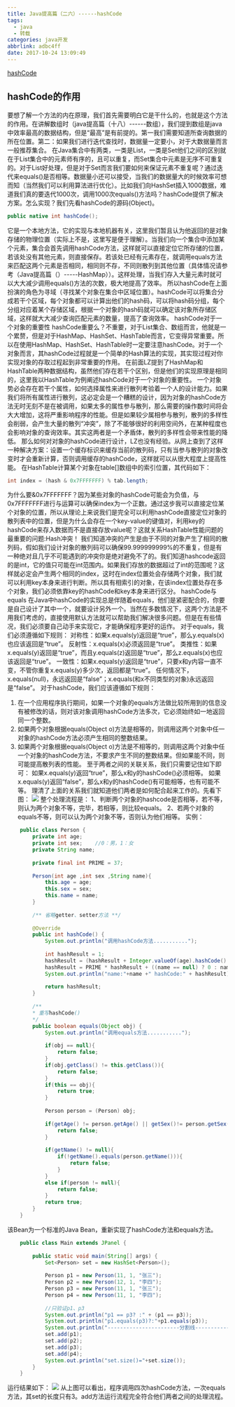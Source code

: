 ```yaml
---
title: Java提高篇（二六）------hashCode
tags:
  - java
  - 转载
categories: java开发
abbrlink: adbc4ff
date: 2017-10-24 13:09:49
---
```

<a href="http://blog.csdn.net/chenssy/article/details/23299963" class="LinkCard">hashCode</a>

 ## hashCode的作用
要想了解一个方法的内在原理，我们首先需要明白它是干什么的，也就是这个方法的作用。在讲解数组时（java提高篇（十八）------数组），我们提到数组是java中效率最高的数据结构，但是“最高”是有前提的。第一我们需要知道所查询数据的所在位置。第二：如果我们进行迭代查找时，数据量一定要小，对于大数据量而言一般推荐集合。
在Java集合中有两类，一类是List，一类是Set他们之间的区别就在于List集合中的元素师有序的，且可以重复，而Set集合中元素是无序不可重复的。对于List好处理，但是对于Set而言我们要如何来保证元素不重复呢？通过迭代来equals()是否相等。数据量小还可以接受，当我们的数据量大的时候效率可想而知（当然我们可以利用算法进行优化）。比如我们向HashSet插入1000数据，难道我们真的要迭代1000次，调用1000次equals()方法吗？hashCode提供了解决方案。怎么实现？我们先看hashCode的源码(Object)。
<!-- more -->
```java
public native int hashCode();  
```
它是一个本地方法，它的实现与本地机器有关，这里我们暂且认为他返回的是对象存储的物理位置（实际上不是，这里写是便于理解）。当我们向一个集合中添加某个元素，集合会首先调用hashCode方法，这样就可以直接定位它所存储的位置，若该处没有其他元素，则直接保存。若该处已经有元素存在，就调用equals方法来匹配这两个元素是否相同，相同则不存，不同则散列到其他位置（具体情况请参考（Java提高篇（）-----HashMap））。这样处理，当我们存入大量元素时就可以大大减少调用equals()方法的次数，极大地提高了效率。
所以hashCode在上面扮演的角色为寻域（寻找某个对象在集合中区域位置）。hashCode可以将集合分成若干个区域，每个对象都可以计算出他们的hash码，可以将hash码分组，每个分组对应着某个存储区域，根据一个对象的hash码就可以确定该对象所存储区域，这样就大大减少查询匹配元素的数量，提高了查询效率。
hashCode对于一个对象的重要性
hashCode重要么？不重要，对于List集合、数组而言，他就是一个累赘，但是对于HashMap、HashSet、HashTable而言，它变得异常重要。所以在使用HashMap、HashSet、HashTable时一定要注意hashCode。对于一个对象而言，其hashCode过程就是一个简单的Hash算法的实现，其实现过程对你实现对象的存取过程起到非常重要的作用。
在前面LZ提到了HashMap和HashTable两种数据结构，虽然他们存在若干个区别，但是他们的实现原理是相同的，这里我以HashTable为例阐述hashCode对于一个对象的重要性。
一个对象势必会存在若干个属性，如何选择属性来进行散列考验着一个人的设计能力。如果我们将所有属性进行散列，这必定会是一个糟糕的设计，因为对象的hashCode方法无时无刻不是在被调用，如果太多的属性参与散列，那么需要的操作数时间将会大大增加，这将严重影响程序的性能。但是如果较少属相参与散列，散列的多样性会削弱，会产生大量的散列“冲突”，除了不能够很好的利用空间外，在某种程度也会影响对象的查询效率。其实这两者是一个矛盾体，散列的多样性会带来性能的降低。
那么如何对对象的hashCode进行设计，LZ也没有经验。从网上查到了这样一种解决方案：设置一个缓存标识来缓存当前的散列码，只有当参与散列的对象改变时才会重新计算，否则调用缓存的hashCode，这样就可以从很大程度上提高性能。
在HashTable计算某个对象在table[]数组中的索引位置，其代码如下：
```java
int index = (hash & 0x7FFFFFFF) % tab.length;  
```
为什么要&0x7FFFFFFF？因为某些对象的hashCode可能会为负值，与0x7FFFFFFF进行与运算可以确保index为一个正数。通过这步我可以直接定位某个对象的位置，所以从理论上来说我们是完全可以利用hashCode直接定位对象的散列表中的位置，但是为什么会存在一个key-value的键值对，利用key的hashCode来存入数据而不是直接存放value呢？这就关系HashTable性能问题的最重要的问题:Hash冲突！
我们知道冲突的产生是由于不同的对象产生了相同的散列码，假如我们设计对象的散列码可以确保99.999999999%的不重复，但是有一种绝对且几乎不可能遇到的冲突你是绝对避免不了的。我们知道hashcode返回的是int，它的值只可能在int范围内。如果我们存放的数据超过了int的范围呢？这样就必定会产生两个相同的index，这时在index位置处会存储两个对象，我们就可以利用key本身来进行判断。所以具有相索引的对象，在该index位置处存在多个对象，我们必须依靠key的hashCode和key本身来进行区分。
hashCode与equals
在Java中hashCode的实现总是伴随着equals，他们是紧密配合的，你要是自己设计了其中一个，就要设计另外一个。当然在多数情况下，这两个方法是不用我们考虑的，直接使用默认方法就可以帮助我们解决很多问题。但是在有些情况，我们必须要自己动手来实现它，才能确保程序更好的运作。
对于equals，我们必须遵循如下规则：
对称性：如果x.equals(y)返回是“true”，那么y.equals(x)也应该返回是“true”。
反射性：x.equals(x)必须返回是“true”。
类推性：如果x.equals(y)返回是“true”，而且y.equals(z)返回是“true”，那么z.equals(x)也应该返回是“true”。
一致性：如果x.equals(y)返回是“true”，只要x和y内容一直不变，不管你重复x.equals(y)多少次，返回都是“true”。
任何情况下，x.equals(null)，永远返回是“false”；x.equals(和x不同类型的对象)永远返回是“false”。
对于hashCode，我们应该遵循如下规则：
1. 在一个应用程序执行期间，如果一个对象的equals方法做比较所用到的信息没有被修改的话，则对该对象调用hashCode方法多次，它必须始终如一地返回同一个整数。
2. 如果两个对象根据equals(Object o)方法是相等的，则调用这两个对象中任一对象的hashCode方法必须产生相同的整数结果。
3. 如果两个对象根据equals(Object o)方法是不相等的，则调用这两个对象中任一个对象的hashCode方法，不要求产生不同的整数结果。但如果能不同，则可能提高散列表的性能。
至于两者之间的关联关系，我们只需要记住如下即可：
如果x.equals(y)返回“true”，那么x和y的hashCode()必须相等。
如果x.equals(y)返回“false”，那么x和y的hashCode()有可能相等，也有可能不等。
理清了上面的关系我们就知道他们两者是如何配合起来工作的。先看下图：
![](/uploads/hashcode.png)
整个处理流程是：
1、判断两个对象的hashcode是否相等，若不等，则认为两个对象不等，完毕，若相等，则比较equals。
2、若两个对象的equals不等，则可以认为两个对象不等，否则认为他们相等。
实例：
```java
    public class Person {  
        private int age;  
        private int sex;    //0：男，1：女  
        private String name;  
        
        private final int PRIME = 37;  
        
        Person(int age ,int sex ,String name){  
            this.age = age;  
            this.sex = sex;  
            this.name = name;  
        }  
    
        /** 省略getter、setter方法 **/  
        
        @Override  
        public int hashCode() {  
            System.out.println("调用hashCode方法...........");  
    
            int hashResult = 1;  
            hashResult = (hashResult + Integer.valueOf(age).hashCode() + Integer.valueOf(sex).hashCode()) * PRIME;  
            hashResult = PRIME * hashResult + ((name == null) ? 0 : name.hashCode());   
            System.out.println("name:"+name +" hashCode:" + hashResult);  
            
            return hashResult;  
        }  
    
        /** 
        * 重写hashCode() 
        */  
        public boolean equals(Object obj) {  
            System.out.println("调用equals方法...........");  
            
            if(obj == null){  
                return false;  
            }  
            if(obj.getClass() != this.getClass()){  
                return false;  
            }  
            if(this == obj){  
                return true;  
            }  
    
            Person person = (Person) obj;  
            
            if(getAge() != person.getAge() || getSex()!= person.getSex()){  
                return false;  
            }  
            
            if(getName() != null){  
                if(!getName().equals(person.getName())){  
                    return false;  
                }  
            }  
            else if(person != null){  
                return false;  
            }  
            return true;  
        }  
    } 
```
该Bean为一个标准的Java Bean，重新实现了hashCode方法和equals方法。
```java
    public class Main extends JPanel {  
    
        public static void main(String[] args) {  
            Set<Person> set = new HashSet<Person>();  
            
            Person p1 = new Person(11, 1, "张三");  
            Person p2 = new Person(12, 1, "李四");  
            Person p3 = new Person(11, 1, "张三");  
            Person p4 = new Person(11, 1, "李四");  
            
            //只验证p1、p3  
            System.out.println("p1 == p3? :" + (p1 == p3));  
            System.out.println("p1.equals(p3)?:"+p1.equals(p3));  
            System.out.println("-----------------------分割线--------------------------");  
            set.add(p1);  
            set.add(p2);  
            set.add(p3);  
            set.add(p4);  
            System.out.println("set.size()="+set.size());  
        }  
    } 
```
运行结果如下：
![](/uploads/hashcode2.png)
从上图可以看出，程序调用四次hashCode方法，一次equals方法，其set的长度只有3。add方法运行流程完全符合他们两者之间的处理流程。
